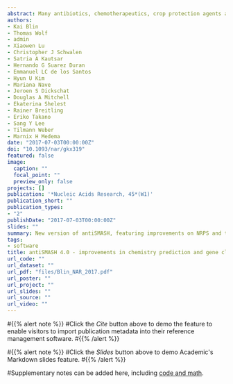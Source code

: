 ```yaml
---
abstract: Many antibiotics, chemotherapeutics, crop protection agents and food preservatives originate from molecules produced by bacteria, fungi or plants. In recent years, genome mining methodologies have been widely adopted to identify and characterize the biosynthetic gene clusters encoding the production of such compounds. Since 2011, the ‘antibiotics and secondary metabolite analysis shell—antiSMASH’ has assisted researchers in efficiently performing this, both as a web server and a standalone tool. Here, we present the thoroughly updated antiSMASH version 4, which adds several novel features, including prediction of gene cluster boundaries using the ClusterFinder method or the newly integrated CASSIS algorithm, improved substrate specificity prediction for non-ribosomal peptide synthetase adenylation domains based on the new SANDPUMA algorithm, improved predictions for terpene and ribosomally synthesized and post-translationally modified peptides cluster products, reporting of sequence similarity to proteins encoded in experimentally characterized gene clusters on a per-protein basis and a domain-level alignment tool for comparative analysis of trans-AT polyketide synthase assembly line architectures. Additionally, several usability features have been updated and improved. Together, these improvements make antiSMASH up-to-date with the latest developments in natural product research and will further facilitate computational genome mining for the discovery of novel bioactive molecules.
authors:
- Kai Blin
- Thomas Wolf
- admin
- Xiaowen Lu
- Christopher J Schwalen
- Satria A Kautsar
- Hernando G Suarez Duran
- Emmanuel LC de los Santos
- Hyun U Kim
- Mariana Nave
- Jeroen S Dickschat
- Douglas A Mitchell
- Ekaterina Shelest
- Rainer Breitling
- Eriko Takano
- Sang Y Lee
- Tilmann Weber
- Marnix H Medema
date: "2017-07-03T00:00:00Z"
doi: "10.1093/nar/gkx319"
featured: false
image:
  caption: ""
  focal_point: ""
  preview_only: false
projects: []
publication: '*Nucleic Acids Research, 45*(W1)'
publication_short: ""
publication_types:
- "2"
publishDate: "2017-07-03T00:00:00Z"
slides: ""
summary: New version of antiSMASH, featuring improvements on NRPS and terpene predictions via the SANDPUMA and prediCAT algorithms.
tags:
- software
title: antiSMASH 4.0 - improvements in chemistry prediction and gene cluster boundary identification
url_code: ""
url_dataset: ""
url_pdf: "files/Blin_NAR_2017.pdf"
url_poster: ""
url_project: ""
url_slides: ""
url_source: ""
url_video: ""
---
```


#{{% alert note %}}
#Click the *Cite* button above to demo the feature to enable visitors to import publication metadata into their reference management software.
#{{% /alert %}}

#{{% alert note %}}
#Click the *Slides* button above to demo Academic's Markdown slides feature.
#{{% /alert %}}

#Supplementary notes can be added here, including [code and math](https://sourcethemes.com/academic/docs/writing-markdown-latex/).

